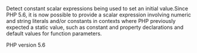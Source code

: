Detect constant scalar expressions being used to set an initial value.Since PHP 5.6, it is now possible to provide a scalar expression involving
numeric and string literals and/or constants in contexts where PHP previously
expected a static value, such as constant and property declarations and
default values for function parameters.

PHP version 5.6
